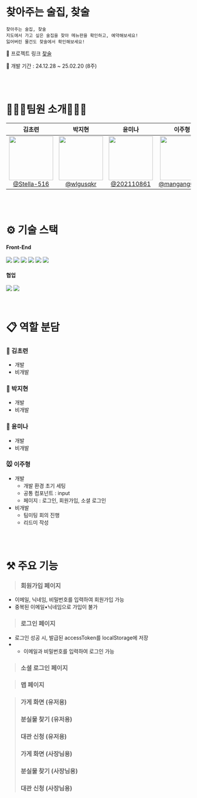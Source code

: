 
<br>
<br>

# 찾아주는 술집, 찾술



```
찾아주는 술집, 찾술
지도에서 가고 싶은 술집을 찾아 메뉴판을 확인하고, 예약해보세요!
잃어버린 물건도 찾술에서 확인해보세요!
```

🔗 프로젝트 링크 [찾술](https://d2nedo6zm8w85b.cloudfront.net)

📅 개발 기간 : 24.12.28 ~ 25.02.20 (8주)

<br>
<br>

# 💁🏻‍♀팀원 소개💁🏻‍♂

|                                                                    김초련                                                                    |                                                                   박지현                                                                    |                                                                 윤미나                                                                 |                                                                    이주형                                                                    |
| :------------------------------------------------------------------------------------------------------------------------------------------: | :-----------------------------------------------------------------------------------------------------------------------------------------: | :------------------------------------------------------------------------------------------------------------------------------------: | :------------------------------------------------------------------------------------------------------------------------------------------: |
| [<img src="https://avatars.githubusercontent.com/Stella-516" height="120" width="120"><br>@Stella-516](https://github.com/Stella-516) | [<img src="https://avatars.githubusercontent.com/wlgusqkr" height="120" width="120"><br>@wlgusqkr](https://github.com/wlgusqkr) | [<img src="https://avatars.githubusercontent.com/u/202110861" height="120" width="120"><br>@202110861](https://github.com/202110861) | [<img src="https://avatars.githubusercontent.com/u/139374266?v=4" height="120" width="120"><br>@mangang0713](https://github.com/mangang0713) |

<br>
<br>

# ⚙️ 기술 스택

#### Front-End

<div style="margin: ; text-align: left;" "text-align: left;">
  <img src="https://img.shields.io/badge/React-61DAFB?style=for-the-badge&logo=React&logoColor=white">
  <img src="https://img.shields.io/badge/Typescript-3178C6?style=for-the-badge&logo=Typescript&logoColor=white">
  <img src="https://img.shields.io/badge/HTML5-E34F26?style=for-the-badge&logo=HTML5&logoColor=white">
  <img src="https://img.shields.io/badge/Tailwind CSS-06B6D4?style=for-the-badge&logo=Tailwind CSS&logoColor=white">
  <img src="https://img.shields.io/badge/Eslint-4B32C3?style=for-the-badge&logo=Eslint&logoColor=white">
  <img src="https://img.shields.io/badge/Prettier-F7B93E?style=for-the-badge&logo=Prettier&logoColor=white">
 </div>

#### 협업

 <div style="margin: ; text-align: left;" "text-align: left;"> 
   <img src="https://img.shields.io/badge/Git-F05032?style=for-the-badge&logo=Git&logoColor=white">
   <img src="https://img.shields.io/badge/Github-181717?style=for-the-badge&logo=Github&logoColor=white">
</div>


<br/>
<br/>

# 📋 역할 분담

### 🐻 김초련

- 개발
- 비개발


### 🐰 박지현

- 개발
- 비개발

### 🐤 윤미나

- 개발
- 비개발


### 🐭 이주형

- 개발
  - 개발 환경 초기 세팅
  - 공통 컴포넌트 : input
  - 페이지 : 로그인, 회원가입, 소셜 로그인
- 비개발
  - 팀미팅 회의 진행
  - 리드미 작성

<br/>
<br/>

# ⚒️ 주요 기능

> ### 회원가입 페이지

- 이메일, 닉네임, 비밀번호를 입력하여 회원가입 가능
- 중복된 이메일•닉네임으로 가입이 불가

> ### 로그인 페이지
- 로그인 성공 시, 발급된 accessToken를 localStorage에 저장
- - 이메일과 비밀번호를 입력하여 로그인 가능

> ### 소셜 로그인 페이지


> ### 맵 페이지

> ### 가게 화면 (유저용)
> ### 분실물 찾기 (유저용)
> ### 대관 신청 (유저용)
> ### 가게 화면 (사장님용)
> ### 분실물 찾기 (사장님용)
> ### 대관 신청 (사장님용)



